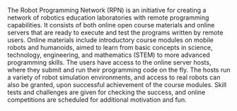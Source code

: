 The Robot Programming Network (RPN) is an initiative for creating a network of robotics education laboratories with remote programming capabilities. It consists of both online open course materials and online servers that are ready to execute and test the programs written by remote users. Online materials include introductory course modules on mobile robots and humanoids, aimed to learn from basic concepts in science, technology, engineering, and mathematics (STEM) to more advanced programming skills. The users have access to the online server hosts, where they submit and run their programming code on the fly. The hosts run a variety of robot simulation environments, and access to real robots can also be granted, upon successful achievement of the course modules. Skill tests and challenges are given for checking the success, and online competitions are scheduled for additional motivation and fun.
